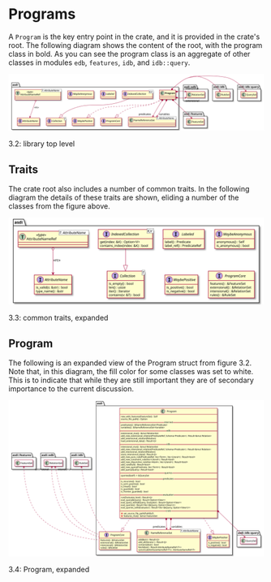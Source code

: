 # Programs

A `Program` is the key entry point in the crate, and it is provided in the crate's root. The following diagram shows 
the content of the root, with the program class in bold. As you can see the program class is an aggregate of other
classes in modules `edb`, `features`, `idb`, and `idb::query`.

![Library Top Level](lib.svg)

<div class="figure caption">3.2: library top level</div>

## Traits

The crate root also includes a number of common traits. In the following diagram the details of these traits are
shown, eliding a number of the classes from the figure above.

![Program](lib_traits.svg)

<div class="figure caption">3.3: common traits, expanded</div>

## Program

The following is an expanded view of the Program struct from figure 3.2. Note that, in this diagram, the fill color 
for some classes was set to white. This is to indicate that while they are still important they are of secondary 
importance to the current discussion.

![Program](lib_program.svg)

<div class="figure caption">3.4: Program, expanded</div>

